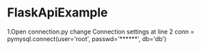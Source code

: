 # FlaskApiExample
1.Open connection.py change Connection  settings at line 2
conn = pymysql.connect(user='root', passwd='******', db='db')
